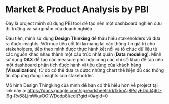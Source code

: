 # Market & Product Analysis by PBI
Đây là project mình sử dụng PBI tool để tạo nên một dashboard nghiên cứu thị trường và sản phẩm của doanh nghiệp. 

Đầu tiên, mình sử dụng **Design Thinking** để thấu hiểu stakeholders và đưa ra được insights. Với mục tiêu cốt lõi là mang lại các thông tin giá trị cho stakeholders, tiếp theo mình được thực hành kết nối và tổ chức dữ liệu từ các nguồn khác nhau thành một cấu trúc nhất quán (**Data modeling**). Mình sử dụng **DAX** để tạo các measure phù hợp cùng các chỉ số khác để tạo nên một dashboard phân tích được hành vi tiêu dùng của khách hàng (**Visualization**), từ đó có thể đưa ra được những chart thể hiện đủ các thông tin đáp ứng đúng insights của stakeholder.

Mô hình Design Thingking của mình để bạn có thể hiểu hơn về project tại link này ạ: https://docs.google.com/spreadsheets/d/1k5nAj8PsIy6DdJ4j9L-I9g-Rv68LjmWkuOOlWDodp8I/edit?gid=0#gid=0
